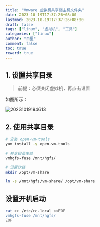 ```yaml
---
title: "Vmware 虚拟机共享宿主机文件夹"
date: 2023-10-19T17:37:26+08:00
lastmod: 2023-10-19T17:37:26+08:00
draft: false
tags: ["linux", "虚拟机", "工具"]
categories: ["linux"]
author: "百里"
comment: false
toc: true
reward: true
---
```


## 1. 设置共享目录

> 前提：必须关闭虚拟机，再点击设置

如图所示：

![20231019194613](https://cdn.jsdelivr.net/gh/yezihack/assets/b/20231019194613.png)

## 2. 使用共享目录

```sh
# 安装 open-vm-tools
yum install -y open-vm-tools

# 共享目录生效
vmhgfs-fuse /mnt/hgfs/

# 设置软链
mkdir /opt/vm-share

ln -s /mnt/hgfs/vm-share/ /opt/vm-share
```

## 设置开机启动

```sh
cat >> /etc/rc.local <<EOF
vmhgfs-fuse /mnt/hgfs/
EOF
```
